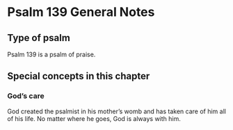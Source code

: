 # Psalm 139 General Notes
## Type of psalm

Psalm 139 is a psalm of praise.

## Special concepts in this chapter

### God’s care
God created the psalmist in his mother’s womb and has taken care of him all of his life. No matter where he goes, God is always with him.